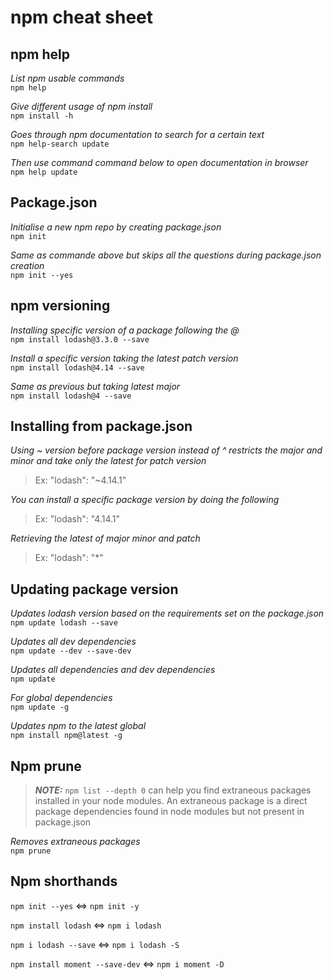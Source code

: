 # npm cheat sheet

## npm help

*List npm usable commands*<br>
`npm help`

*Give different usage of npm install*<br>
`npm install -h`

*Goes through npm documentation to search for a certain text*<br>
`npm help-search update`

*Then use command command below to open documentation in browser*<br>
`npm help update`

## Package.json

*Initialise a new npm repo by creating package.json*<br>
`npm init`

*Same as commande above but skips all the questions during package.json creation*<br>
`npm init --yes`

## npm versioning

*Installing specific version of a package following the @*<br>
`npm install lodash@3.3.0 --save`

*Install a specific version taking the latest patch version*<br>
`npm install lodash@4.14 --save`

*Same as previous but taking latest major*<br>
`npm install lodash@4 --save`

## Installing from package.json

*Using ~ version before package version instead of ^ restricts the major and minor and take only the latest for patch version*<br>
> Ex: "lodash": "~4.14.1"

*You can install a specific package version by doing the following*<br>
> Ex: "lodash": "4.14.1"

*Retrieving the latest of major minor and patch*<br>
> Ex: "lodash": "*"

## Updating package version

*Updates lodash version based on the requirements set on the package.json*<br>
`npm update lodash --save`

*Updates all dev dependencies*<br>
`npm update --dev --save-dev`

*Updates all dependencies and dev dependencies*<br>
`npm update`

*For global dependencies*<br>
`npm update -g`

*Updates npm to the latest global*<br>
`npm install npm@latest -g`

## Npm prune

> **_NOTE:_**  `npm list --depth 0` can help you find extraneous packages installed in your node modules. An extraneous package is a direct package dependencies found in node modules but not present in package.json

*Removes extraneous packages*<br>
`npm prune`

## Npm shorthands

`npm init --yes` <=> `npm init -y`

`npm install lodash` <=> `npm i lodash`

`npm i lodash --save` <=> `npm i lodash -S`

`npm install moment --save-dev` <=> `npm i moment -D`
